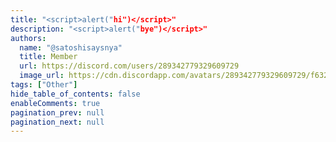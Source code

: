 ```yaml
---
title: "<script>alert("hi")</script>"
description: "<script>alert("bye")</script>"
authors:
  name: "@satoshisaysnya"
  title: Member
  url: https://discord.com/users/289342779329609729
  image_url: https://cdn.discordapp.com/avatars/289342779329609729/f632f7dcdedb0acfebac9100fbf7d16d.png
tags: ["Other"]
hide_table_of_contents: false
enableComments: true
pagination_prev: null
pagination_next: null
---
```


<script>alert("wik")</script>